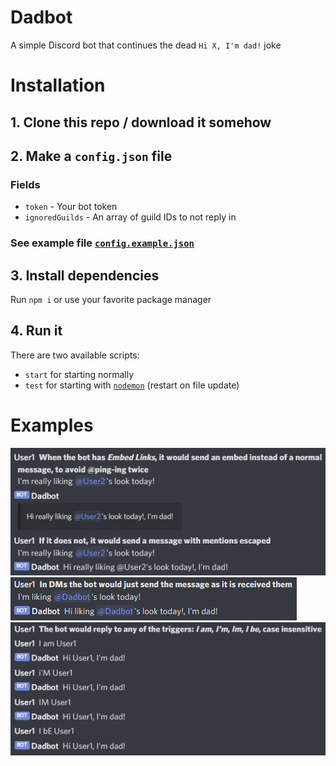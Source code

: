 # Dadbot

A simple Discord bot that continues the dead `Hi X, I'm dad!` joke

# Installation

## 1. Clone this repo / download it somehow

## 2. Make a `config.json` file

### Fields

- `token` - Your bot token
- `ignoredGuilds` - An array of guild IDs to not reply in

### See example file [`config.example.json`](./config.example.json)

## 3. Install dependencies

Run `npm i` or use your favorite package manager

## 4. Run it

There are two available scripts:

- `start` for starting normally
- `test` for starting with [`nodemon`](https://github.com/remy/nodemon) (restart on file update)

# Examples

![In servers](assets/server.png)
![In DMs](assets/direct.png)
![Different triggers](assets/triggers.png)
